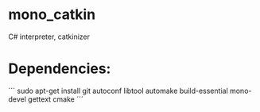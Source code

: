 # mono_catkin
C# interpreter, catkinizer

# Dependencies:
´´´
sudo apt-get install git autoconf libtool automake build-essential mono-devel gettext cmake
´´´
